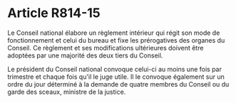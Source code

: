 # Article R814-15

Le Conseil national élabore un règlement intérieur qui régit son mode de fonctionnement et celui du bureau et fixe les prérogatives des organes du Conseil. Ce règlement et ses modifications ultérieures doivent être adoptées par une majorité des deux tiers du Conseil.

Le président du Conseil national convoque celui-ci au moins une fois par trimestre et chaque fois qu'il le juge utile. Il le convoque également sur un ordre du jour déterminé à la demande de quatre membres du Conseil ou du garde des sceaux, ministre de la justice.
